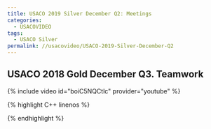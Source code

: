 ```yaml
---
title: USACO 2019 Silver December Q2: Meetings
categories:
  - USACOVIDEO
tags:
  - USACO Silver
permalink: //usacovideo/USACO-2019-Silver-December-Q2
---
```

  
## USACO 2018 Gold December Q3. Teamwork
  
{% include video id="boiC5NQCtlc" provider="youtube" %}
  
  
{% highlight C++ linenos %}
  
{% endhighlight %}  

